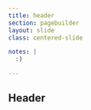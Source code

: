 ```yaml
---
title: header
section: pagebuilder
layout: slide
class: centered-slide

notes: |
  :)

---
```



## Header
